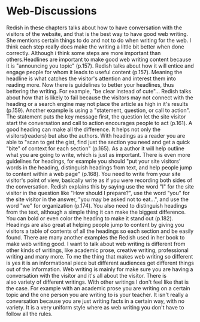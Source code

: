 # Web-Discussions
Redish in these chapters talks about how to have conversation with the visitors of the website, and that is the best way to have good web writing. She mentions certain things to do and not to do when writing for the web. I think each step really does make the writing a little bit better when done correctly. Although i think some steps are more important than others.Headlines are important to make good web writing content because it is "announcing you topic" (p.157). Redish talks about how it will entice and engage people for whom it leads to useful content (p.157). Meaning the headline is what catches the visitor's attention and interest them into reading more. Now there is guidelines to better your headlines, thus bettering the writing. For example, "be clear instead of cute"... Redish talks about how that is likely to fail because the visitors may not connect with the heading or a search engine may not place the article as high in it's results (p.159). Another example is using a "statement, question, or call to action". The statement puts the key message first, the question let the site visitor start the conversation and call to action encourages people to act (p.161). A good heading can make all the difference. It helps not only the visitors(readers) but also the authors. With headings as a reader you are able to "scan to get the gist, find just the section you need and get a quick "bite" of context for each section" (p.165). As a author it will help outline what you are going to write, which is just as important. There is even more guidelines for headings, for example you should "put your site visitors' words in the heading, distinguish headings from text, and help people jump to content within a web page" (p.168). You need to write from your site visitor's point of view, basically write as if you were recording both sides of the conversation. Redish explains this by saying use the word "I" for the site visitor in the question like "How should I prepare?", use the word "you" for the site visitor in the answer, "you may be asked not to eat...", and use the word "we" for organization (p.174). You also need to distinguish headings from the text, although a simple thing it can make the biggest difference. You can bold or even color the heading to make it stand out (p.182). Headings are also great at helping people jump to content by giving you visitors a table of contents of all the headings so each section and be easily found. There are many another examples the Redish used in her book to make web writing good. I want to talk about web writing is different from other kinds of writings, like academic prose, creative writing, professional writing and many more. To me the thing that makes web writing so different is yes it is an informational piece but different audiences get different things out of the information. Web writing is mainly for make sure you are having a conversation with the visitor and it's all about the visitor. There is also variety of different writings. With other writings I don't feel like that is the case. For example with an academic prose you are writing on a certain topic and the one person you are writing to is your teacher. It isn't really a conversation because you are just writing facts in a certain way, with no variety. It is a very uniform style where as web writing you don't have to follow all the rules.
